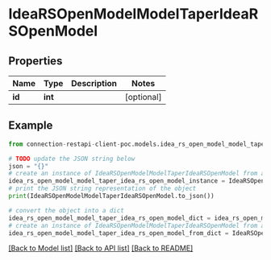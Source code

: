 # IdeaRSOpenModelModelTaperIdeaRSOpenModel


## Properties

Name | Type | Description | Notes
------------ | ------------- | ------------- | -------------
**id** | **int** |  | [optional] 

## Example

```python
from connection-restapi-client-poc.models.idea_rs_open_model_model_taper_idea_rs_open_model import IdeaRSOpenModelModelTaperIdeaRSOpenModel

# TODO update the JSON string below
json = "{}"
# create an instance of IdeaRSOpenModelModelTaperIdeaRSOpenModel from a JSON string
idea_rs_open_model_model_taper_idea_rs_open_model_instance = IdeaRSOpenModelModelTaperIdeaRSOpenModel.from_json(json)
# print the JSON string representation of the object
print(IdeaRSOpenModelModelTaperIdeaRSOpenModel.to_json())

# convert the object into a dict
idea_rs_open_model_model_taper_idea_rs_open_model_dict = idea_rs_open_model_model_taper_idea_rs_open_model_instance.to_dict()
# create an instance of IdeaRSOpenModelModelTaperIdeaRSOpenModel from a dict
idea_rs_open_model_model_taper_idea_rs_open_model_from_dict = IdeaRSOpenModelModelTaperIdeaRSOpenModel.from_dict(idea_rs_open_model_model_taper_idea_rs_open_model_dict)
```
[[Back to Model list]](../README.md#documentation-for-models) [[Back to API list]](../README.md#documentation-for-api-endpoints) [[Back to README]](../README.md)


